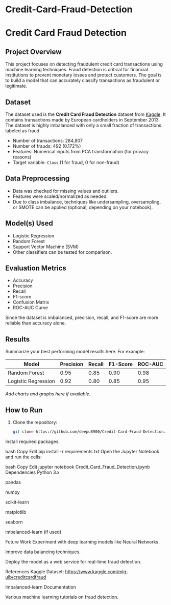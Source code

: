# Credit-Card-Fraud-Detection
# Credit Card Fraud Detection

## Project Overview
This project focuses on detecting fraudulent credit card transactions using machine learning techniques. Fraud detection is critical for financial institutions to prevent monetary losses and protect customers. The goal is to build a model that can accurately classify transactions as fraudulent or legitimate.

## Dataset
The dataset used is the **Credit Card Fraud Detection** dataset from [Kaggle](https://www.kaggle.com/mlg-ulb/creditcardfraud). It contains transactions made by European cardholders in September 2013. The dataset is highly imbalanced with only a small fraction of transactions labeled as fraud.

- Number of transactions: 284,807
- Number of frauds: 492 (0.172%)
- Features: Numerical inputs from PCA transformation (for privacy reasons)
- Target variable: `Class` (1 for fraud, 0 for non-fraud)

## Data Preprocessing
- Data was checked for missing values and outliers.
- Features were scaled/normalized as needed.
- Due to class imbalance, techniques like undersampling, oversampling, or SMOTE can be applied (optional, depending on your notebook).
  
## Model(s) Used
- Logistic Regression
- Random Forest
- Support Vector Machine (SVM)
- Other classifiers can be tested for comparison.

## Evaluation Metrics
- Accuracy
- Precision
- Recall
- F1-score
- Confusion Matrix
- ROC-AUC Curve

Since the dataset is imbalanced, precision, recall, and F1-score are more reliable than accuracy alone.

## Results
Summarize your best performing model results here. For example:

| Model             | Precision | Recall | F1-Score | ROC-AUC |
|-------------------|-----------|--------|----------|---------|
| Random Forest     | 0.95      | 0.85   | 0.90     | 0.98    |
| Logistic Regression| 0.92      | 0.80   | 0.85     | 0.95    |

_Add charts and graphs here if available._

## How to Run
1. Clone the repository:
   ```bash
   git clone https://github.com/deepu8900/Credit-Card-Fraud-Detection.git
Install required packages:

bash
Copy
Edit
pip install -r requirements.txt
Open the Jupyter Notebook and run the cells:

bash
Copy
Edit
jupyter notebook Credit_Card_Fraud_Detection.ipynb
Dependencies
Python 3.x

pandas

numpy

scikit-learn

matplotlib

seaborn

imbalanced-learn (if used)

Future Work
Experiment with deep learning models like Neural Networks.

Improve data balancing techniques.

Deploy the model as a web service for real-time fraud detection.

References
Kaggle Dataset: https://www.kaggle.com/mlg-ulb/creditcardfraud

Imbalanced-learn Documentation

Various machine learning tutorials on fraud detection.

